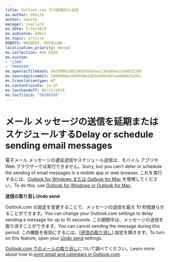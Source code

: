 ```yaml
---
title: Outlook.com での段階的な送信
ms.author: daeite
author: daeite
manager: joallard
ms.date: 5/14/2019
ms.audience: Admin
ms.topic: article
ROBOTS: NOINDEX, NOFOLLOW
localization_priority: Normal
ms.collection: Adm_O365
ms.custom:
- "2380"
- "9000544"
ms.openlocfilehash: d4df8902d8334b54582eacc3edd6ee13d463239d
ms.sourcegitcommit: 1d98db8acb9959aba3b5e308a567ade6b62da56c
ms.translationtype: HT
ms.contentlocale: ja-JP
ms.lasthandoff: 08/22/2019
ms.locfileid: "36546956"
---
```

# <a name="delay-or-schedule-sending-email-messages"></a><span data-ttu-id="55403-102">メール メッセージの送信を延期またはスケジュールする</span><span class="sxs-lookup"><span data-stu-id="55403-102">Delay or schedule sending email messages</span></span>

<span data-ttu-id="55403-103">電子メール メッセージの遅延送信やスケジュール送信は、モバイル アプリや Web ブラウザーでは実行できません。</span><span class="sxs-lookup"><span data-stu-id="55403-103">Sorry, but you can't defer or schedule the sending of email messages in a mobile app or web browser.</span></span> <span data-ttu-id="55403-104">これを実行するには、[Outlook for Windows または Outlook for Mac](https://products.office.com/outlook/email-and-calendar-software-microsoft-outlook) を使用してください。</span><span class="sxs-lookup"><span data-stu-id="55403-104">To do this, use [Outlook for Windows or Outlook for Mac](https://products.office.com/outlook/email-and-calendar-software-microsoft-outlook).</span></span>

<span data-ttu-id="55403-105">**送信の取り消し**</span><span class="sxs-lookup"><span data-stu-id="55403-105">**Undo send**</span></span>

<span data-ttu-id="55403-106">Outlook.com の設定を変更することで、メッセージの送信を最大 10 秒間遅らせることができます。</span><span class="sxs-lookup"><span data-stu-id="55403-106">You can change your Outlook.com settings to delay sending a message for up to 10 seconds.</span></span> <span data-ttu-id="55403-107">この期間中は、メッセージの送信を取り消すことができます。</span><span class="sxs-lookup"><span data-stu-id="55403-107">You can cancel sending the message during this period.</span></span> <span data-ttu-id="55403-108">この機能を有効にするには、[[送信の取り消し]](https://outlook.live.com/mail/options/mail/messageContent/undoSend) 設定を開きます。</span><span class="sxs-lookup"><span data-stu-id="55403-108">To turn on this feature, open your [Undo send](https://outlook.live.com/mail/options/mail/messageContent/undoSend) settings.</span></span>

<span data-ttu-id="55403-109">[Outlook.com でのメールの取り消し](https://support.office.com/article/c069ddde-5282-4085-8f4c-d7b133324f8a?wt.mc_id=Office_Outlook_com_Alchemy)について調べてください。</span><span class="sxs-lookup"><span data-stu-id="55403-109">Learn more about how to [print email and calendars in Outlook.com](https://support.office.com/article/c069ddde-5282-4085-8f4c-d7b133324f8a?wt.mc_id=Office_Outlook_com_Alchemy).</span></span>